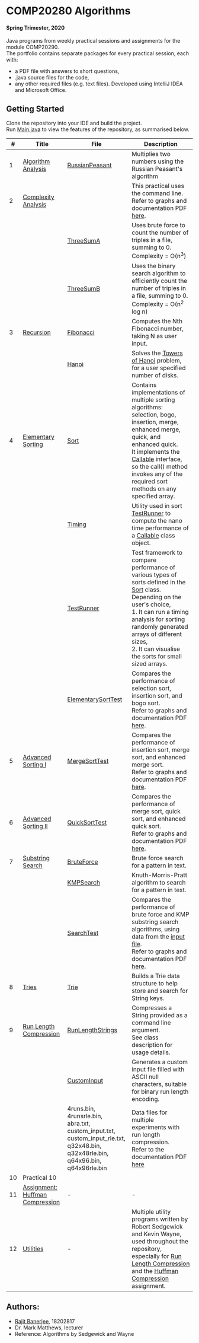 # COMP20280 Algorithms 
#### Spring Trimester, 2020
Java programs from weekly practical sessions and assignments for the module COMP20290.  
The portfolio contains separate packages for every practical session, each with:
* a PDF file with answers to short questions,
* .java source files for the code,
* any other required files (e.g. text files).
Developed using IntelliJ IDEA and Microsoft Office.

## Getting Started
Clone the repository into your IDE and build the project.  
Run [Main.java](./src/Main.java) to view the features of the repository, as summarised below.

| # | Title | File | Description |  
|---| ----- | -------- | ---------- |
| 1 | [Algorithm Analysis](./src/p1) | [RussianPeasant](./src/p1/RussianPeasant.java) | Multiplies two numbers using the Russian Peasant's algorithm 
| 2 | [Complexity Analysis](./src/p2) |  | This practical uses the command line. <br> Refer to graphs and documentation PDF [here](./src/p2/Practical%202%20-%20Complexity%20Analysis.pdf).
| | | [ThreeSumA](./src/p2/ThreeSumA.java) | Uses brute force to count the number of triples in a file, summing to 0. <br> Complexity = O(n<sup>3</sup>)
| | | [ThreeSumB](./src/p2/ThreeSumB.java) | Uses the binary search algorithm to efficiently count the number of triples in a file, summing to 0. <br> Complexity = O(n<sup>2</sup> log n)
| 3 | [Recursion](./src/p3) | [Fibonacci](./src/p3/Fibonacci.java) | Computes the Nth Fibonacci number, taking N as user input.
| | | [Hanoi](./src/p3/Hanoi.java) | Solves the [Towers of Hanoi](https://en.wikipedia.org/wiki/Tower_of_Hanoi) problem, for a user specified number of disks.
| 4 | [Elementary Sorting](./src/p4) | [Sort](./src/p4/Sort.java) | Contains implementations of multiple sorting algorithms: selection, bogo, insertion, merge, enhanced merge, quick, and enhanced quick. <br> It implements the [Callable](https://docs.oracle.com/javase/7/docs/api/java/util/concurrent/Callable.html) interface, so the call() method invokes any of the required sort methods on any specified array.
| | | [Timing](./src/p4/Timing.java) | Utility used in sort [TestRunner](./src/p4/TestRunner.java) to compute the nano time performance of a [Callable](https://docs.oracle.com/javase/7/docs/api/java/util/concurrent/Callable.html) class object. 
| | | [TestRunner](./src/p4/TestRunner.java) | Test framework to compare performance of various types of sorts defined in the [Sort](./src/p4/Sort.java) class. Depending on the user's choice, <br> 1. It can run a timing analysis for sorting randomly generated arrays of different sizes, <br> 2. It can visualise the sorts for small sized arrays.
| | | [ElementarySortTest](./src/p4/ElementarySortTest.java) | Compares the performance of selection sort, insertion sort, and bogo sort. <br> Refer to graphs and documentation PDF [here](./src/p4/Practical%204%20-%20Elementary%20Sorting%20Algorithms.pdf).
| 5 | [Advanced Sorting I](./src/p5) | [MergeSortTest](./src/p5/MergeSortTest.java) | Compares the performance of insertion sort, merge sort, and enhanced merge sort. <br> Refer to graphs and documentation PDF [here](./src/p5/Practical%205%20-%20Advanced%20Sorting%20Algorithms.pdf).
| 6 | [Advanced Sorting II](./src/p6) | [QuickSortTest](./src/p6/QuickSortTest.java) | Compares the performance of merge sort, quick sort, and enhanced quick sort. <br> Refer to graphs and documentation PDF [here](./src/p6/Practical%206%20-%20Advanced%20Sorting%20Algorithms%20II.pdf).
| 7 | [Substring Search](./src/p7) | [BruteForce](./src/p7/BruteForce.java) | Brute force search for a pattern in text.
| | | [KMPSearch](./src/p7/KMPSearch.java) | Knuth-Morris-Pratt algorithm to search for a pattern in text.
| | | [SearchTest](./src/p7/SearchTest.java) | Compares the performance of brute force and KMP substring search algorithms, using data from the [input file](./src/p7/input.txt). <br> Refer to graphs and documentation PDF [here](./src/p7/Practical%207%20-%20Substring%20Search.pdf).
| 8 | [Tries](./src/p8) | [Trie](./src/p8/Trie.java) | Builds a Trie data structure to help store and search for String keys.
| 9 | [Run Length Compression](./src/p9) | [RunLengthStrings](./src/p9/RunLengthStrings.java) | Compresses a String provided as a command line argument. <br> See class description for usage details.
| | | [CustomInput](./src/p9/CustomInput.java) | Generates a custom input file filled with ASCII null characters, suitable for binary run length encoding.
| | | 4runs.bin, 4runsrle.bin, <br> abra.txt, custom_input.txt, <br> custom_input_rle.txt, <br> q32x48.bin, q32x48rle.bin, <br> q64x96.bin, q64x96rle.bin | Data files for multiple experiments with run length compression. <br> Refer to the documentation PDF [here](./src/p9/Practical%209%20-%20Run%20Length%20Compression.pdf)
| 10| Practical 10
| 11| [Assignment: Huffman Compression](./src/assignment) | -|- |
| 12| [Utilities](./src/util) | - | Multiple utility programs written by Robert Sedgewick and Kevin Wayne, used throughout the repository, especially for [Run Length Compression](./src/p9) and the [Huffman Compression](./src/assignment) assignment.

## Authors:
* [Rajit Banerjee](https://github.com/rajitbanerjee), 18202817
* Dr. Mark Matthews, lecturer
* Reference: Algorithms by Sedgewick and Wayne
